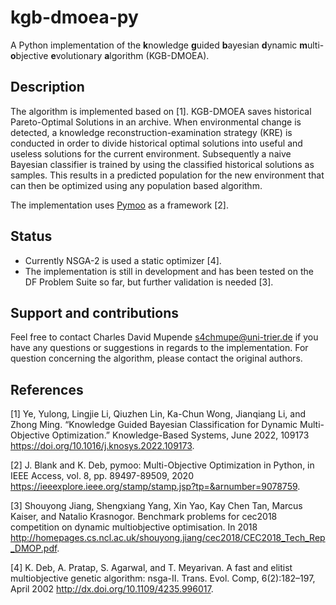 # kgb-dmoea-py

A Python implementation of the **k**nowledge **g**uided **b**ayesian **d**ynamic **m**ulti-**o**bjective **e**volutionary **a**lgorithm (KGB-DMOEA).

## Description

The algorithm is implemented based on [1]. KGB-DMOEA saves historical Pareto-Optimal Solutions in an archive. When environmental change is detected, a knowledge reconstruction-examination strategy (KRE) is conducted in order to divide historical optimal solutions into useful and useless solutions for the current environment. Subsequently a naive Bayesian classifier is trained by using the classified historical solutions as samples. This results in a predicted population for the new environment that can then be optimized using any population based algorithm.

The implementation uses [Pymoo](https://github.com/anyoptimization/pymoo) as a framework [2].

## Status

- Currently NSGA-2 is used a static optimizer [4].
- The implementation is still in development and has been tested on the DF Problem Suite so far, but further validation is needed [3].

## Support and contributions

Feel free to contact Charles David Mupende s4chmupe@uni-trier.de if you have any questions or suggestions in regards to the implementation. For question concerning the algorithm, please contact the original authors.

## References

[1] Ye, Yulong, Lingjie Li, Qiuzhen Lin, Ka-Chun Wong, Jianqiang Li, and Zhong Ming. “Knowledge Guided Bayesian Classification for Dynamic Multi-Objective Optimization.” Knowledge-Based Systems, June 2022, 109173 <https://doi.org/10.1016/j.knosys.2022.109173>.

[2] J. Blank and K. Deb, pymoo: Multi-Objective Optimization in Python, in IEEE Access, vol. 8, pp. 89497-89509, 2020 <https://ieeexplore.ieee.org/stamp/stamp.jsp?tp=&arnumber=9078759>.

[3] Shouyong Jiang, Shengxiang Yang, Xin Yao, Kay Chen Tan, Marcus Kaiser, and Natalio Krasnogor. Benchmark problems for cec2018 competition on dynamic multiobjective optimisation. In 2018 <http://homepages.cs.ncl.ac.uk/shouyong.jiang/cec2018/CEC2018_Tech_Rep_DMOP.pdf>.

[4] K. Deb, A. Pratap, S. Agarwal, and T. Meyarivan. A fast and elitist multiobjective genetic algorithm: nsga-II. Trans. Evol. Comp, 6(2):182–197, April 2002 <http://dx.doi.org/10.1109/4235.996017>.
